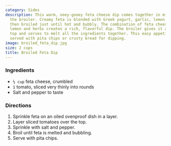 ```yaml
---
category: Sides
description: This warm, ooey-gooey feta cheese dip comes together in minutes under
  the broiler. Creamy feta is blended with Greek yogurt, garlic, lemon and herbs,
  then broiled just until hot and bubbly. The combination of feta cheese with yogurt,
  lemon and herbs creates a rich, flavorful dip. The broiler gives it a nice browned
  top and serves to melt all the ingredients together. This easy appetizer can be
  served with pita chips or crusty bread for dipping.
image: broiled_feta_dip.jpg
size: 2 cups
title: Broiled Feta Dip
---
```


### Ingredients

* `½ cup` feta cheese, crumbled
* `1` tomato, sliced very thinly into rounds
* Salt and pepper to taste

### Directions

1. Sprinkle feta on an oiled ovenproof dish in a layer.
2. Layer sliced tomatoes over the top.
3. Sprinkle with salt and pepper.
4. Broil until feta is melted and bubbling.
5. Serve with pita chips.